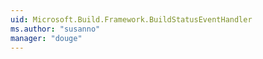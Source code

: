 ```yaml
---
uid: Microsoft.Build.Framework.BuildStatusEventHandler
ms.author: "susanno"
manager: "douge"
---
```

